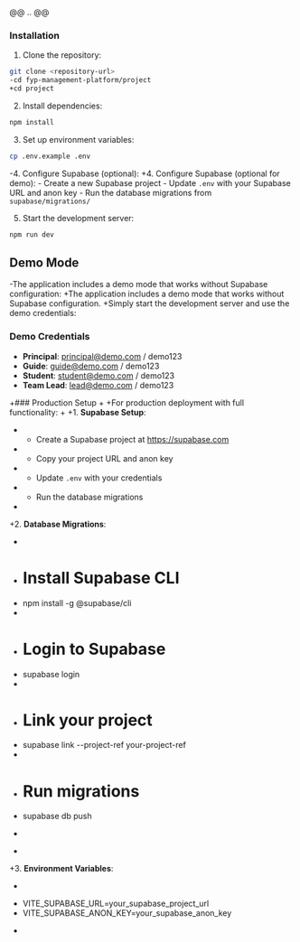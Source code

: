 @@ .. @@
 ### Installation

 1. Clone the repository:
 ```bash
 git clone <repository-url>
-cd fyp-management-platform/project
+cd project
 ```

 2. Install dependencies:
 ```bash
 npm install
 ```

 3. Set up environment variables:
 ```bash
 cp .env.example .env
 ```

-4. Configure Supabase (optional):
+4. Configure Supabase (optional for demo):
    - Create a new Supabase project
    - Update `.env` with your Supabase URL and anon key
    - Run the database migrations from `supabase/migrations/`

 5. Start the development server:
 ```bash
 npm run dev
 ```

 ## Demo Mode

-The application includes a demo mode that works without Supabase configuration:
+The application includes a demo mode that works without Supabase configuration.
+Simply start the development server and use the demo credentials:

 ### Demo Credentials
 - **Principal**: principal@demo.com / demo123
 - **Guide**: guide@demo.com / demo123  
 - **Student**: student@demo.com / demo123
 - **Team Lead**: lead@demo.com / demo123

+### Production Setup
+
+For production deployment with full functionality:
+
+1. **Supabase Setup**:
+   - Create a Supabase project at https://supabase.com
+   - Copy your project URL and anon key
+   - Update `.env` with your credentials
+   - Run the database migrations
+
+2. **Database Migrations**:
+   ```bash
+   # Install Supabase CLI
+   npm install -g @supabase/cli
+   
+   # Login to Supabase
+   supabase login
+   
+   # Link your project
+   supabase link --project-ref your-project-ref
+   
+   # Run migrations
+   supabase db push
+   ```
+
+3. **Environment Variables**:
+   ```bash
+   VITE_SUPABASE_URL=your_supabase_project_url
+   VITE_SUPABASE_ANON_KEY=your_supabase_anon_key
+   ```